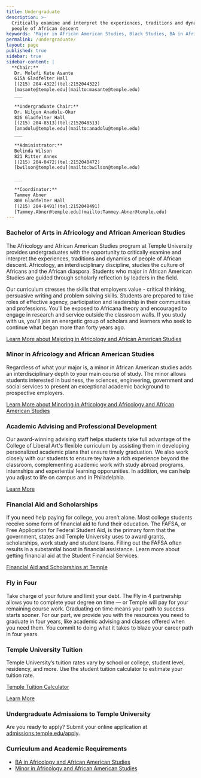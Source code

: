```yaml
---
title: Undergraduate
description: >-
  Critically examine and interpret the experiences, traditions and dynamics of
  people of African descent
keywords: 'Major in African American Studies, Black Studies, BA in African American Studies, Temple University, Minor in African African Studies, African Diaspora'
permalink: /undergraduate/
layout: page
published: true
sidebar: true
sidebar-content: |
  **Chair:**  
   Dr. Molefi Kete Asante  
   615A Gladfelter Hall  
   [(215) 204-4322](tel:2152044322)  
   [masante@temple.edu](mailto:masante@temple.edu)  
   ___
   
   **Undergraduate Chair:**  
   Dr. Nilgun Anadolu-Okur  
   826 Gladfelter Hall  
   [(215) 204-8513](tel:2152048513)  
   [anadolu@temple.edu](mailto:anadolu@temple.edu)  
   ___
   
   **Administrator:**  
   Belinda Wilson  
   821 Ritter Annex   
   [(215) 204-0472](tel:2152040472)  
   [bwilson@temple.edu](mailto:bwilson@temple.edu)  
   
   ___

   **Coordinator:**  
   Tammey Abner  
   808 Gladfelter Hall    
   [(215) 204-8491](tel:2152048491)   
   [Tammey.Abner@temple.edu](mailto:Tammey.Abner@temple.edu)
---
```

### Bachelor of Arts in Africology and African American Studies

The Africology and African American Studies program at Temple University provides undergraduates with the opportunity to critically examine and interpret the experiences, traditions and dynamics of people of African descent. Africology, an interdisciplinary discipline, studies the culture of Africans and the African diaspora. Students who major in African American Studies are guided through scholarly reflection by leaders in the field.

Our curriculum stresses the skills that employers value - critical thinking, persuasive writing and problem solving skills. Students are prepared to take roles of effective agency, participation and leadership in their communities and professions.  You'll be exposed to Africana theory and encouraged to engage in research and service outside the classroom walls. If you study with us, you'll join an energetic group of scholars and learners who seek to continue what began more than forty years ago.

[Learn More about Majoring in Africology and African American Studies](http://bulletin.temple.edu/undergraduate/liberal-arts/africology-african-american-studies/ba-africology-african-american-studies/)

### Minor in Africology and African American Studies
Regardless of what your major is, a minor in African American studies adds an interdisciplinary depth to your main course of study. The minor allows students interested in business, the sciences, engineering, government and social services to present an exceptional academic background to prospective employers.

[Learn More about Minoring in Africology and Africology and African American Studies](http://bulletin.temple.edu/undergraduate/liberal-arts/africology-african-american-studies/minor-africology-african-american-studies/)

### Academic Advising and Professional Development
Our award-winning advising staff helps students take full advantage of the College of Liberal Art's flexible curriculum by assisting them in developing personalized academic plans that ensure timely graduation. We also work closely with our students to ensure tey have a rich experience beyond the classroom, complementing academic work with study abroad programs, internships and experiential learning opporunities. In addition, we can help you adjust to life on campus and in Philadelphia.

[Learn More](https://liberalarts.temple.edu/advising)

### Financial Aid and Scholarships
If you need help paying for college, you aren’t alone. Most college students receive some form of financial aid to fund their education. The FAFSA, or Free Application for Federal Student Aid, is the primary form that the government, states and Temple University uses to award grants, scholarships, work study and student loans. Filling out the FAFSA often results in a substantial boost in financial assistance. Learn more about getting financial aid at the Student Financial Services.

[Financial Aid and Scholarships at Temple](https://sfs.temple.edu/financial-aid-types)

### Fly in Four
Take charge of your future and limit your debt. The Fly in 4 partnership allows you to complete your degree on time — or Temple will pay for your remaining course work. Graduating on time means your path to success starts sooner. For our part, we provide you with the resources you need to graduate in four years, like academic advising and classes offered when you need them. You commit to doing what it takes to blaze your career path in four years.

### Temple University Tuition

Temple University’s tuition rates vary by school or college, student level, residency, and more. Use the student tuition calculator to estimate your tuition rate.

[Temple Tuition Calculator](https://bursar.temple.edu/tuition-and-fees/tuition-rates)

[Learn More](http://fly.temple.edu/)

### Undergraduate Admissions to Temple University

Are you ready to apply? Submit your online application at [admissions.temple.edu/apply](http://admissions.temple.edu/apply).

### Curriculum and Academic Requirements

- [BA in Africology and African American Studies](http://bulletin.temple.edu/undergraduate/liberal-arts/africology-african-american-studies/ba-africology-african-american-studies/)
- [Minor in Africology and African American Studies](http://bulletin.temple.edu/undergraduate/liberal-arts/africology-african-american-studies/minor-africology-african-american-studies/)
